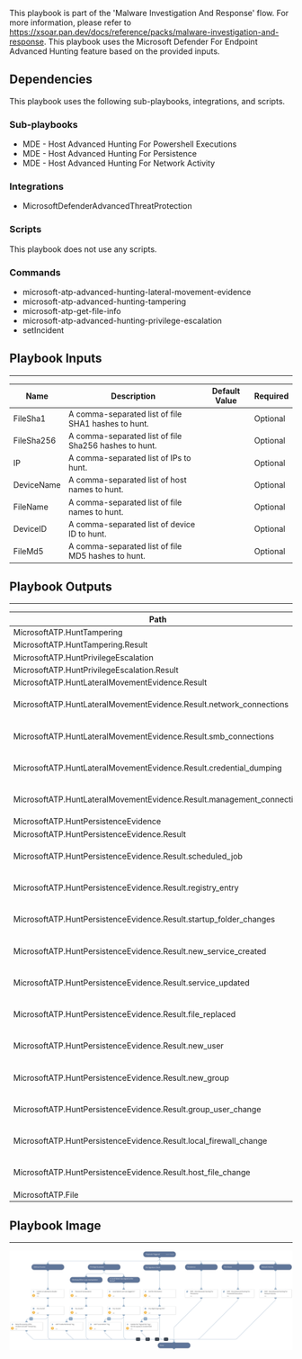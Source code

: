 This playbook is part of the 'Malware Investigation And Response' flow. For more information, please refer to https://xsoar.pan.dev/docs/reference/packs/malware-investigation-and-response.
This playbook uses the Microsoft Defender For Endpoint Advanced Hunting feature based on the provided inputs.

## Dependencies
This playbook uses the following sub-playbooks, integrations, and scripts.

### Sub-playbooks
* MDE - Host Advanced Hunting For Powershell Executions
* MDE - Host Advanced Hunting For Persistence
* MDE - Host Advanced Hunting For Network Activity

### Integrations
* MicrosoftDefenderAdvancedThreatProtection

### Scripts
This playbook does not use any scripts.

### Commands
* microsoft-atp-advanced-hunting-lateral-movement-evidence
* microsoft-atp-advanced-hunting-tampering
* microsoft-atp-get-file-info
* microsoft-atp-advanced-hunting-privilege-escalation
* setIncident

## Playbook Inputs
---

| **Name** | **Description** | **Default Value** | **Required** |
| --- | --- | --- | --- |
| FileSha1 | A comma-separated list of file SHA1 hashes to hunt. |  | Optional |
| FileSha256 | A comma-separated list of file Sha256 hashes to hunt. |  | Optional |
| IP | A comma-separated list of IPs to hunt. |  | Optional |
| DeviceName | A comma-separated list of host names to hunt. |  | Optional |
| FileName | A comma-separated list of file names to hunt. |  | Optional |
| DeviceID | A comma-separated list of device ID to hunt. |  | Optional |
| FileMd5 | A comma-separated list of file MD5 hashes to hunt. |  | Optional |

## Playbook Outputs
---

| **Path** | **Description** | **Type** |
| --- | --- | --- |
| MicrosoftATP.HuntTampering |  | unknown |
| MicrosoftATP.HuntTampering.Result | The query results. | unknown |
| MicrosoftATP.HuntPrivilegeEscalation |  | unknown |
| MicrosoftATP.HuntPrivilegeEscalation.Result | The query results. | unknown |
| MicrosoftATP.HuntLateralMovementEvidence.Result |  | unknown |
| MicrosoftATP.HuntLateralMovementEvidence.Result.network_connections | The query results for network_connections query_purpose. | unknown |
| MicrosoftATP.HuntLateralMovementEvidence.Result.smb_connections | The query results for smb_connections query_purpose. | unknown |
| MicrosoftATP.HuntLateralMovementEvidence.Result.credential_dumping | The query results for credential_dumping query_purpose. | unknown |
| MicrosoftATP.HuntLateralMovementEvidence.Result.management_connection | The query results for management_connection query_purpose. | unknown |
| MicrosoftATP.HuntPersistenceEvidence |  | unknown |
| MicrosoftATP.HuntPersistenceEvidence.Result |  | unknown |
| MicrosoftATP.HuntPersistenceEvidence.Result.scheduled_job | The query results for scheduled_job query_purpose. | unknown |
| MicrosoftATP.HuntPersistenceEvidence.Result.registry_entry | The query results for registry_entry query_purpose. | unknown |
| MicrosoftATP.HuntPersistenceEvidence.Result.startup_folder_changes | The query results for startup_folder_changes query_purpose. | unknown |
| MicrosoftATP.HuntPersistenceEvidence.Result.new_service_created | The query results for new_service_created query_purpose. | unknown |
| MicrosoftATP.HuntPersistenceEvidence.Result.service_updated | The query results for service_updated query_purpose. | unknown |
| MicrosoftATP.HuntPersistenceEvidence.Result.file_replaced | The query results for file_replaced query_purpose. | unknown |
| MicrosoftATP.HuntPersistenceEvidence.Result.new_user | The query results for new_user query_purpose. | unknown |
| MicrosoftATP.HuntPersistenceEvidence.Result.new_group | The query results for new_group query_purpose. | unknown |
| MicrosoftATP.HuntPersistenceEvidence.Result.group_user_change | The query results for group_user_change query_purpose. | unknown |
| MicrosoftATP.HuntPersistenceEvidence.Result.local_firewall_change | The query results for local_firewall_change query_purpose. | unknown |
| MicrosoftATP.HuntPersistenceEvidence.Result.host_file_change | The query results for host_file_change query_purpose. | unknown |
| MicrosoftATP.File |  | unknown |

## Playbook Image
---
![MDE - Host Advanced Hunting](../doc_files/MDE_-_Host_Advanced_Hunting.png)